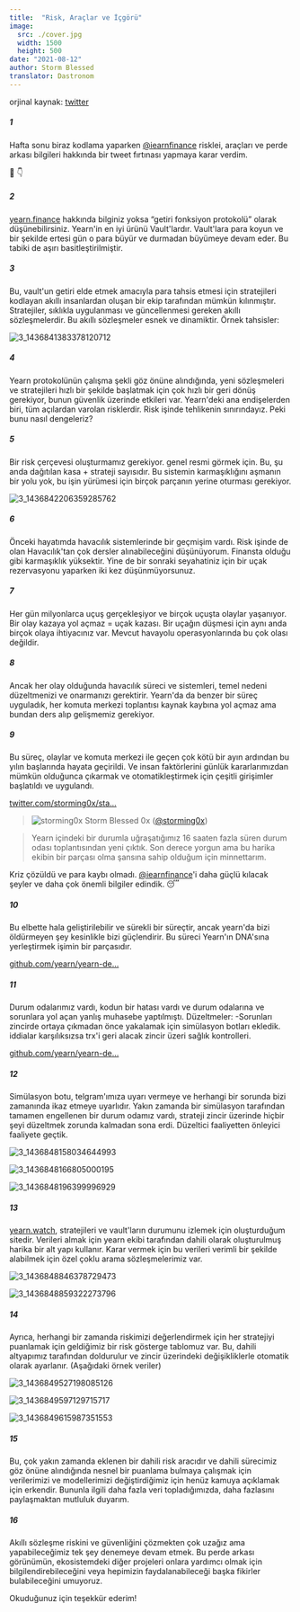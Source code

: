```yaml
---
title:  "Risk, Araçlar ve İçgörü"
image:
  src: ./cover.jpg
  width: 1500
  height: 500
date: "2021-08-12"
author: Storm Blessed
translator: Dastronom
---
```


orjinal kaynak: [twitter](https://twitter.com/storming0x/status/1436851219864059906)

##### 1
Hafta sonu biraz kodlama yaparken [@iearnfinance](https://twitter.com/iearnfinance) risklei, araçları ve perde arkası bilgileri hakkında bir tweet fırtınası yapmaya karar verdim.

🧵 👇

##### 2
[yearn.finance](http://yearn.finance) hakkında bilginiz yoksa “getiri fonksiyon protokolü” olarak düşünebilirsiniz. Yearn'in en iyi ürünü Vault'lardır. Vault'lara para koyun ve bir şekilde ertesi gün o para büyür ve durmadan büyümeye devam eder. Bu tabiki de aşırı basitleştirilmiştir.

##### 3
Bu, vault'un getiri elde etmek amacıyla para tahsis etmesi için stratejileri kodlayan akıllı insanlardan oluşan bir ekip tarafından mümkün kılınmıştır. Stratejiler, sıklıkla uygulanması ve güncellenmesi gereken akıllı sözleşmelerdir. Bu akıllı sözleşmeler esnek ve dinamiktir. Örnek tahsisler:

![3_1436841383378120712](3_1436841383378120712.jpg?w=1200&h=663)

##### 4
Yearn protokolünün çalışma şekli göz önüne alındığında, yeni sözleşmeleri ve stratejileri hızlı bir şekilde başlatmak için çok hızlı bir geri dönüş gerekiyor, bunun güvenlik üzerinde etkileri var. Yearn'deki ana endişelerden biri, tüm açılardan varolan risklerdir. Risk işinde tehlikenin sınırındayız. Peki bunu nasıl dengeleriz?

##### 5
Bir risk çerçevesi oluşturmamız gerekiyor. genel resmi görmek için. Bu, şu anda dağıtılan kasa + strateji sayısıdır. Bu sistemin karmaşıklığını aşmanın bir yolu yok, bu işin yürümesi için birçok parçanın yerine oturması gerekiyor.

![3_1436842206359285762](3_1436842206359285762.jpg?w=398&h=117)

##### 6
Önceki hayatımda havacılık sistemlerinde bir geçmişim vardı. Risk işinde de olan Havacılık'tan çok dersler alınabileceğini düşünüyorum. Finansta olduğu gibi karmaşıklık yüksektir. Yine de bir sonraki seyahatiniz için bir uçak rezervasyonu yaparken iki kez düşünmüyorsunuz.

##### 7
Her gün milyonlarca uçuş gerçekleşiyor ve birçok uçuşta olaylar yaşanıyor. Bir olay kazaya yol açmaz = uçak kazası. Bir uçağın düşmesi için aynı anda birçok olaya ihtiyacınız var. Mevcut havayolu operasyonlarında bu çok olası değildir.

##### 8
Ancak her olay olduğunda havacılık süreci ve sistemleri, temel nedeni düzeltmenizi ve onarmanızı gerektirir. Yearn'da da benzer bir süreç uyguladık, her komuta merkezi toplantısı kaynak kaybına yol açmaz ama bundan ders alıp gelişmemiz gerekiyor.

##### 9
Bu süreç, olaylar ve komuta merkezi ile geçen çok kötü bir ayın ardından bu yılın başlarında hayata geçirildi. Ve insan faktörlerini günlük kararlarımızdan mümkün olduğunca çıkarmak ve otomatikleştirmek için çeşitli girişimler başlatıldı ve uygulandı.

[twitter.com/storming0x/sta…](https://twitter.com/storming0x/status/1395452522840608768?s=20)

> ![storming0x](storming0x-881012267675820034.jpg?w=48&h=48)
> Storm Blessed 0x ([@storming0x](https://twitter.com/storming0x))

> Yearn içindeki bir durumla uğraşatığımız 16 saaten fazla süren durum odası toplantısından yeni çıktık. Son derece yorgun ama bu harika ekibin bir parçası olma şansına sahip olduğum için minnettarım.

Kriz çözüldü ve para kaybı olmadı. [@iearnfinance](https://twitter.com/iearnfinance)'i daha güçlü kılacak şeyler ve daha çok önemli bilgiler edindik. 😴

##### 10
Bu elbette hala geliştirilebilir ve sürekli bir süreçtir, ancak yearn'da bizi öldürmeyen şey kesinlikle bizi güçlendirir. Bu süreci Yearn'ın DNA'sına yerleştirmek işimin bir parçasıdır.

[github.com/yearn/yearn-de…](https://github.com/yearn/yearn-devdocs/blob/master/docs/developers/v2/EMERGENCY.md)

##### 11
Durum odalarımız vardı, kodun bir hatası vardı ve durum odalarına ve sorunlara yol açan yanlış muhasebe yaptılmıştı.
Düzeltmeler:
-Sorunları zincirde ortaya çıkmadan önce yakalamak için simülasyon botları ekledik.
iddialar karşılıksızsa trx'i geri alacak zincir üzeri sağlık kontrolleri.

[github.com/yearn/yearn-de…](https://github.com/yearn/yearn-devdocs/blob/master/docs/developers/v2/DEPLOYMENT.md#health-checks)

##### 12
Simülasyon botu, telgram'ımıza uyarı vermeye ve herhangi bir sorunda bizi zamanında ikaz etmeye uyarlıdır. Yakın zamanda bir simülasyon tarafından tamamen engellenen bir durum odamız vardı, strateji zincir üzerinde hiçbir şeyi düzeltmek zorunda kalmadan sona erdi. Düzeltici faaliyetten önleyici faaliyete geçtik.

![3_1436848158034644993](3_1436848158034644993.jpg?w=652&h=780)

![3_1436848166805000195](3_1436848166805000195.jpg?w=984&h=748)

![3_1436848196399996929](3_1436848196399996929.jpg?w=1200&h=1000)

##### 13
[yearn.watch](http://yearn.watch), stratejileri ve vault'ların durumunu izlemek için oluşturduğum sitedir. Verileri almak için yearn ekibi tarafından dahili olarak oluşturulmuş harika bir alt yapı kullanır. Karar vermek için bu verileri verimli bir şekilde alabilmek için özel çoklu arama sözleşmelerimiz var.

![3_1436848846378729473](3_1436848846378729473.jpg?w=1200&h=739)

![3_1436848859322273796](3_1436848859322273796.jpg?w=1200&h=767)

##### 14
Ayrıca, herhangi bir zamanda riskimizi değerlendirmek için her stratejiyi puanlamak için geldiğimiz bir risk gösterge tablomuz var. Bu, dahili altyapımız tarafından doldurulur ve zincir üzerindeki değişikliklerle otomatik olarak ayarlanır.
(Aşağıdaki örnek veriler)

![3_1436849527198085126](3_1436849527198085126.jpg?w=1200&h=498)

![3_1436849597129715717](3_1436849597129715717.jpg?w=583&h=433)

![3_1436849615987351553](3_1436849615987351553.jpg?w=719&h=314)

##### 15
Bu, çok yakın zamanda eklenen bir dahili risk aracıdır ve dahili sürecimiz göz önüne alındığında nesnel bir puanlama bulmaya çalışmak için verilerimizi ve modellerimizi değiştirdiğimiz için henüz kamuya açıklamak için erkendir. Bununla ilgili daha fazla veri topladığımızda, daha fazlasını paylaşmaktan mutluluk duyarım.

##### 16
Akıllı sözleşme riskini ve güvenliğini çözmekten çok uzağız ama yapabileceğimiz tek şey denemeye devam etmek. Bu perde arkası görünümün, ekosistemdeki diğer projeleri onlara yardımcı olmak için bilgilendirebileceğini veya hepimizin faydalanabileceği başka fikirler bulabileceğini umuyoruz.

Okuduğunuz için teşekkür ederim!

